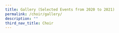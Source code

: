 ```yaml
---
title: Gallery (Selected Events from 2020 to 2021)
permalink: /choir/gallery/
description: ""
third_nav_title: Choir
---
```

